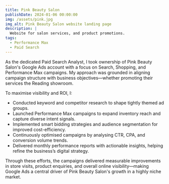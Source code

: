 ```yaml
---
title: Pink Beauty Salon
publishDate: 2024-01-06 00:00:00
img: /assets/pink.jpg
img_alt: Pink Beauty Salon website landing page
description: |
  Website for salon services, and product promotions.
tags:
  - Performance Max
  - Paid Search
---
```

As the dedicated Paid Search Analyst, I took ownership of Pink Beauty Salon's Google Ads account with a focus on Search, Shopping, and Performance Max campaigns. My approach was grounded in aligning campaign structure with business objectives—whether promoting their services the Reading showroom.

To maximise visibility and ROI, I:
* Conducted keyword and competitor research to shape tightly themed ad groups.
* Launched Performance Max campaigns to expand inventory reach and capture diverse intent signals.
* Implemented smart bidding strategies and audience segmentation for improved cost-efficiency.
* Continuously optimised campaigns by analysing CTR, CPA, and conversion volume trends.
* Delivered monthly performance reports with actionable insights, helping refine the business’s digital strategy.

Through these efforts, the campaigns delivered measurable improvements in store visits, product enquiries, and overall online visibility—making Google Ads a central driver of Pink Beauty Salon's growth in a highly niche market.
